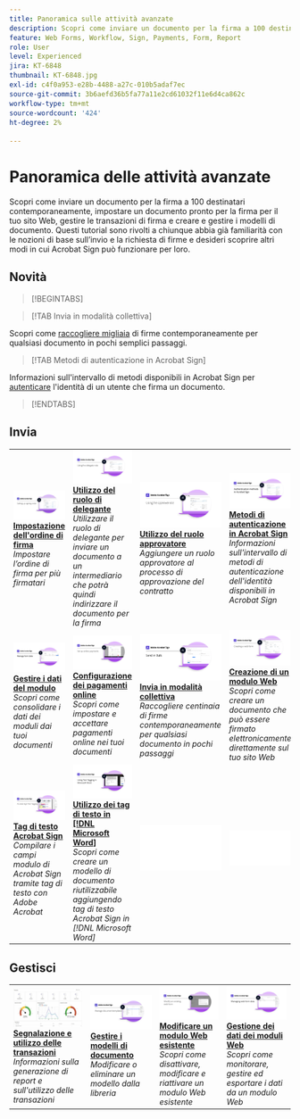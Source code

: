 ```yaml
---
title: Panoramica sulle attività avanzate
description: Scopri come inviare un documento per la firma a 100 destinatari contemporaneamente, impostare un documento pronto per la firma per il tuo sito Web, gestire le transazioni di firma e creare e gestire modelli di documento
feature: Web Forms, Workflow, Sign, Payments, Form, Report
role: User
level: Experienced
jira: KT-6848
thumbnail: KT-6848.jpg
exl-id: c4f0a953-e28b-4488-a27c-010b5adaf7ec
source-git-commit: 3b6aefd36b5fa77a11e2cd61032f11e6d4ca862c
workflow-type: tm+mt
source-wordcount: '424'
ht-degree: 2%

---
```


# Panoramica delle attività avanzate

Scopri come inviare un documento per la firma a 100 destinatari contemporaneamente, impostare un documento pronto per la firma per il tuo sito Web, gestire le transazioni di firma e creare e gestire i modelli di documento. Questi tutorial sono rivolti a chiunque abbia già familiarità con le nozioni di base sull’invio e la richiesta di firme e desideri scoprire altri modi in cui Acrobat Sign può funzionare per loro.

## Novità

>[!BEGINTABS]

>[!TAB Invia in modalità collettiva]

Scopri come [raccogliere migliaia](megasign.md) di firme contemporaneamente per qualsiasi documento in pochi semplici passaggi.

>[!TAB Metodi di autenticazione in Acrobat Sign]

Informazioni sull&#39;intervallo di metodi disponibili in Acrobat Sign per [autenticare](authentication-methods.md) l&#39;identità di un utente che firma un documento.

>[!ENDTABS]

## Invia

<table style="table-layout:fixed">
<tr>
  <td>
    <a href="setting-up-routing.md">
      <img alt="Impostazione dell’ordine di firma" src="../assets/Routing.png">
    </a>
    <div>
    <a href="setting-up-routing.md"><strong>Impostazione dell'ordine di firma</strong></a>
    </div>
    <em>Impostare l’ordine di firma per più firmatari</em>
    <br>
  </td>
  <td>
    <a href="delegate-signature.md">
      <img alt="Delega a un altro utente" src="../assets/Delegating.png" />
    </a>  
    <div>
    <a href="delegate-signature.md"><strong>Utilizzo del ruolo di delegante</strong></a>
    </div>
    <em>Utilizzare il ruolo di delegante per inviare un documento a un intermediario che potrà quindi indirizzare il documento per la firma</em>
    <br>
  </td>
  <td>
    <a href="add-an-approver.md">
      <img alt="Utilizzo del ruolo di approvatore" src="../assets/Approver.png" />
    </a>
    <div>
    <a href="add-an-approver.md"><strong>Utilizzo del ruolo approvatore</strong></a>
    </div>
    <em>Aggiungere un ruolo approvatore al processo di approvazione del contratto</em>
    <br>
  </td>
  <td>
    <a href="authentication-methods.md">
      <img alt="Metodi di autenticazione in Acrobat Sign" src="../assets/authentication.png" />
    </a>
    <div>
    <a href="authentication-methods.md"><strong>Metodi di autenticazione in Acrobat Sign</strong></a>
    </div>
    <em>Informazioni sull'intervallo di metodi di autenticazione dell'identità disponibili in Acrobat Sign</em>
    <br>
  </td>
</tr>
<tr>
  <td>
      <a href="manage-form-data.md">
        <img alt="Gestire i dati del modulo" src="../assets/manage-form-data.png" />
      </a>
      <div>
      <a href="manage-form-data.md"><strong>Gestire i dati del modulo</strong></a>
      </div>
      <em>Scopri come consolidare i dati dei moduli dai tuoi documenti</em>
      <br>
    </td>
  <td>
    <a href="set-up-online-payments.md">
      <img alt="Impostare i pagamenti online" src="../assets/Payments.png" />
    </a>
    <div>
    <a href="set-up-online-payments.md"><strong>Configurazione dei pagamenti online</strong></a>
    </div>
    <em>Scopri come impostare e accettare pagamenti online nei tuoi documenti</em>
    <br>
  </td>
  <td>
      <a href="megasign.md">
        <img alt="Invia in modalità collettiva" src="../assets/send-in-bulk.png" />
      </a>
      <div>
      <a href="megasign.md"><strong>Invia in modalità collettiva</strong></a>
      </div>
      <em>Raccogliere centinaia di firme contemporaneamente per qualsiasi documento in pochi passaggi</em>
      <br>
  </td>
 <td>
      <a href="webform.md">
        <img alt="Creazione di un modulo Web" src="../assets/Webform.png" />
    </a>
      <div>
      <a href="webform.md"><strong>Creazione di un modulo Web</strong></a>
      </div>
      <em>Scopri come creare un documento che può essere firmato elettronicamente direttamente sul tuo sito Web</em>
      <br>
  </td>
</tr>
<tr>
  <td>
      <a href="adobe-sign-text-tagging.md">
        <img alt="Applicazione di tag al testo in Acrobat Sign" src="../assets/Text-Tagging.png" />
    </a>
      <div>
      <a href="adobe-sign-text-tagging.md"><strong>Tag di testo Acrobat Sign</strong></a>
      </div>
      <em>Compilare i campi modulo di Acrobat Sign tramite tag di testo con Adobe Acrobat</em>
      <br>
    </td>
  <td>
    <a href="text-tagging-word.md">
      <img alt="Utilizzo dei tag di testo in [!DNL Microsoft Word]" src="../assets/Wordtexttagging.png" />
  </a>
    <div>
    <a href="text-tagging-word.md"><strong>Utilizzo dei tag di testo in [!DNL Microsoft Word]</strong></a>
    </div>
    <em>Scopri come creare un modello di documento riutilizzabile aggiungendo tag di testo Acrobat Sign in [!DNL Microsoft Word]</em>
    <br>
  </td>
  <td>
    <img alt="Spaziatore" src="../assets/Whitespacer.png" />
    <div>
    <br>
  </td>
  <td>
    <img alt="Spaziatore" src="../assets/Whitespacer.png" />
    <div>
    <br>
  </td>
</tr>
</table>

## Gestisci

<table style="table-layout:fixed">
<tr>
<td>
    <a href="creating-a-report.md">
      <img alt="Report e utilizzo delle transazioni" src="../assets/reporting.png" />
    </a>
    <div>
    <a href="creating-a-report.md"><strong>Segnalazione e utilizzo delle transazioni</strong></a>
    </div>
    <em>Informazioni sulla generazione di report e sull'utilizzo delle transazioni</em>
    <br>
  </td>
  <td>
    <a href="edit-a-template.md">
      <img alt="Gestire i modelli di documento" src="../assets/ManageTemplate.png" />
    </a>
    <div>
    <a href="edit-a-template.md"><strong>Gestire i modelli di documento</strong></a>
    </div>
    <em>Modificare o eliminare un modello dalla libreria</em>
    <br>
  </td>
  <td>
    <a href="modify-webform.md">
      <img alt="Modificare un modulo Web esistente" src="../assets/Modifywebform.png" />
    </a>
    <div>
    <a href="modify-webform.md"><strong>Modificare un modulo Web esistente</strong></a>
    </div>
    <em>Scopri come disattivare, modificare e riattivare un modulo Web esistente</em>
    <br>
  </td>  
  <td>
    <a href="manage-webform-data.md">
      <img alt="Gestione dei dati dei moduli Web" src="../assets/Managewebform.png" />
    </a>
    <div>
    <a href="manage-webform-data.md"><strong>Gestione dei dati dei moduli Web</strong></a>
    </div>
    <em>Scopri come monitorare, gestire ed esportare i dati da un modulo Web</em>
    <br>
  </td>  
</tr>
</table>